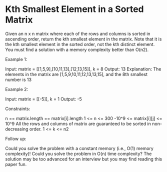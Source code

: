 # Kth Smallest Element in a Sorted Matrix

Given an n x n matrix where each of the rows and columns is sorted in ascending order, return the kth smallest element in the matrix.
Note that it is the kth smallest element in the sorted order, not the kth distinct element.
You must find a solution with a memory complexity better than O(n2).

Example 1:

Input: matrix = [[1,5,9],[10,11,13],[12,13,15]], k = 8
Output: 13
Explanation: The elements in the matrix are [1,5,9,10,11,12,13,13,15], and the 8th smallest number is 13

Example 2:

Input: matrix = [[-5]], k = 1
Output: -5

Constraints:

n == matrix.length == matrix[i].length
1 <= n <= 300
-10^9 <= matrix[i][j] <= 10^9
All the rows and columns of matrix are guaranteed to be sorted in non-decreasing order.
1 <= k <= n2

Follow up:

Could you solve the problem with a constant memory (i.e., O(1) memory complexity)!
Could you solve the problem in O(n) time complexity? The solution may be too advanced for an interview but you may find reading this paper fun.
